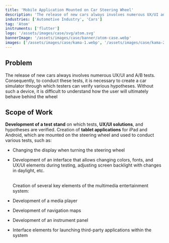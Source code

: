 ```yaml
---
title: 'Mobile Application Mounted on Car Steering Wheel'
description: 'The release of new cars always involves numerous UX/UI and A/B tests. Consequently, to conduct these tests, it is necessary to create a car simulator through which testers can verify various hypotheses.'
industries: ['Automotive Industry', 'Cars']
tag: 'Atom'
instruments: ['flutter']
logo: '/assets/images/case/svg/atom.svg'
bannerImage: '/assets/images/case/banner/atom-case.webp'
images: ['/assets/images/case/kama-1.webp', '/assets/images/case/kama-2.webp']
---
```


## Problem

The release of new cars always involves numerous UX/UI and A/B tests. Consequently, to conduct these tests, it is necessary to create a car simulator through which testers can verify various hypotheses. Without such a device, it is difficult to understand how the user will ultimately behave behind the wheel

## Scope of Work

<p>
<strong>Development of a test stand</strong> on which tests, <strong>UX/UI solutions</strong>, and hypotheses are verified.
Creation of <strong>tablet applications</strong> for iPad and Android, which are mounted on the steering wheel and used to conduct various tests, such as:
</p>

- Changing the display when turning the steering wheel
- Development of an interface that allows changing colors, fonts, and UX/UI elements during testing, adjusting screen backlight with changes in daylight, etc.

  <br/>Creation of several key elements of the multimedia entertainment system:

- Development of a media player
- Development of navigation maps
- Development of an instrument panel
- Interface elements for launching third-party applications within the system
